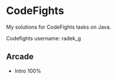 # CodeFights
My solutions for CodeFights tasks on Java.

Codefights username: radek_g

## Arcade
* Intro 100%
